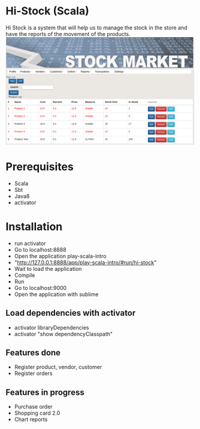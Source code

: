 # Hi-Stock (Scala)

Hi Stock is a system that will help us to manage the stock in the store and have the reports of the movement of the products.
![Inventory](https://github.com/kapit4n/hi-stock/raw/master/mockups/Inventory_page.png)


# Prerequisites
* Scala
* Sbt
* Java8
* activator

# Installation
* run activator
* Go to localhost:8888
* Open the application play-scala-intro
* "http://127.0.0.1:8888/app/play-scala-intro/#run/hi-stock"
* Wait to load the application
* Compile
* Run
* Go to localhost:9000
* Open the application with sublime

## Load dependencies with activator
* activator libraryDependencies
* activator "show dependencyClasspath"

## Features done
* Register product, vendor, customer
* Register orders

## Features in progress
* Purchase order
* Shopping card 2.0
* Chart reports
